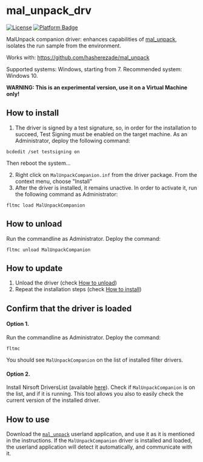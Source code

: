 # mal_unpack_drv

[![License](https://img.shields.io/badge/License-BSD%202--Clause-blue.svg)](https://github.com/hasherezade/mal_unpack_drv/blob/main/LICENSE)
[![Platform Badge](https://img.shields.io/badge/Windows-0078D6?logo=windows)](https://github.com/hasherezade/mal_unpack_drv)

MalUnpack companion driver: enhances capabilities of [mal_unpack](https://github.com/hasherezade/mal_unpack), isolates the run sample from the environment.

Works with: https://github.com/hasherezade/mal_unpack


Supported systems: Windows, starting from 7. Recommended system: Windows 10.

**WARNING: This is an experimental version, use it on a Virtual Machine only!**

## How to install


1. The driver is signed by a test signature, so, in order for the installation to succeed, Test Signing must be enabled on the target machine. As an Administrator, deploy the following command:

```
bcdedit /set testsigning on
```

Then reboot the system...

2. Right click on `MalUnpackCompanion.inf` from the driver package. From the context menu, choose "Install"
3. After the driver is installed, it remains unactive. In order to activate it, run the following command as Administrator:
```
fltmc load MalUnpackCompanion
```

## How to unload

Run the commandline as Administrator. Deploy the command:
```
fltmc unload MalUnpackCompanion
```

##  How to update

1. Unload the driver (check [How to unload](https://github.com/hasherezade/mal_unpack_drv/blob/main/README.md#how-to-unload))
2. Repeat the installation steps (check [How to install](https://github.com/hasherezade/mal_unpack_drv/blob/main/README.md#how-to-install))

## Confirm that the driver is loaded

#### Option 1.

Run the commandline as Administrator. Deploy the command:
```
fltmc
```
You should see `MalUnpackCompanion` on the list of installed filter drivers.

#### Option 2.

Install Nirsoft DriversList (available [here](https://www.nirsoft.net/utils/installed_drivers_list.html)). Check if `MalUnpackCompanion` is on the list, and if it is running. This tool allows you also to easily check the current version of the installed driver.

How to use
---

Download the [`mal_unpack`](https://github.com/hasherezade/mal_unpack) userland application, and use it as it is mentioned in the instructions. If the `MalUnpackCompanion` driver is installed and loaded, the userland application will detect it automatically, and communicate with it.

